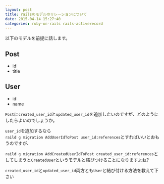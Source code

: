 ```yaml
---
layout: post
title: railsのモデルのリレーションについて
date: 2015-04-14 15:27:40
categories: ruby-on-rails rails-activerecord
---
```

<p>以下のモデルを前提に話します。</p>

<h2>Post</h2>

<ul>
<li>id</li>
<li>title</li>
</ul>

<h2>User</h2>

<ul>
<li>id</li>
<li>name</li>
</ul>

<p><code>Post</code>に<code>created_user_id</code>と<code>updated_user_id</code>を追加したいのですが、どのようにしたらよいのでしょうか。</p>

<p><code>user_id</code>を追加するなら<br>
<code>raild g migration AddUserIdToPost user_id:references</code>とすればいいとおもうのですが、</p>

<p><code>raild g migration AddCreatedUserIdToPost created_user_id:references</code>としてしまうと<code>CreatedUser</code>というモデルと結びつけることになりますよね?</p>

<p><code>created_user_id</code>と<code>updated_user_id</code>両方とも<code>User</code>と結び付ける方法を教えて下さい</p>
